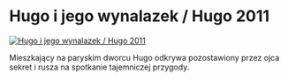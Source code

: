 Hugo i jego wynalazek / Hugo 2011 
=============
[![Hugo i jego wynalazek / Hugo 2011 ](http://vidos.pl/images/player.gif)](http://vidos.pl/hugo-i-jego-wynalazek-hugo-2011)

 Mieszkający na paryskim dworcu Hugo odkrywa pozostawiony przez ojca sekret i rusza na spotkanie tajemniczej przygody.
